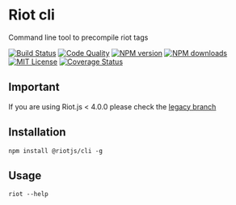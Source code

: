 # Riot cli

Command line tool to precompile riot tags

[![Build Status][ci-image]][ci-url]
[![Code Quality][codeclimate-image]][codeclimate-url]
[![NPM version][npm-version-image]][npm-url]
[![NPM downloads][npm-downloads-image]][npm-url]
[![MIT License][license-image]][license-url]
[![Coverage Status][coverage-image]][coverage-url]

## Important

If you are using Riot.js < 4.0.0 please check the [legacy branch](https://github.com/riot/cli/tree/legacy)

## Installation

`npm install @riotjs/cli -g`


## Usage

`riot --help`

[ci-image]:https://img.shields.io/github/workflow/status/riot/cli/test?style=flat-square
[ci-url]:https://github.com/riot/cli/actions

[license-image]:http://img.shields.io/badge/license-MIT-000000.svg?style=flat-square
[license-url]:LICENSE

[npm-version-image]:http://img.shields.io/npm/v/@riotjs/cli.svg?style=flat-square
[npm-downloads-image]:http://img.shields.io/npm/dm/@riotjs/cli.svg?style=flat-square
[npm-url]:https://npmjs.org/package/@riotjs/cli

[coverage-image]:https://img.shields.io/coveralls/riot/cli/master.svg?style=flat-square
[coverage-url]:https://coveralls.io/r/riot/cli/?branch=master

[codeclimate-image]:https://api.codeclimate.com/v1/badges/1409ace7dbefdb5da35a/maintainability
[codeclimate-url]:https://codeclimate.com/github/riot/cli
